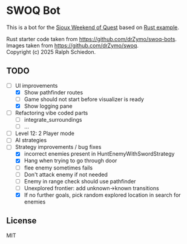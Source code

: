 # SWOQ Bot

This is a bot for the [Sioux Weekend of Quest](https://github.com/drZymo/swoq) based on [Rust example](https://github.com/drZymo/swoq-bots).

Rust starter code taken from <https://github.com/drZymo/swoq-bots>.  
Images taken from <https://github.com/drZymo/swoq>.  
Copyright (c) 2025 Ralph Schiedon.

## TODO

- [ ] UI improvements
  - [x] Show pathfinder routes
  - [ ] Game should not start before visualizer is ready
  - [x] Show logging pane
- [ ] Refactoring vibe coded parts
  - [ ] integrate_surroundings
  - [ ] ...
- [ ] Level 12: 2 Player mode
- [ ] AI strategies
- [ ] Strategy improvements / bug fixes
  - [x] incorrect enemies present in HuntEnemyWithSwordStrategy
  - [x] Hang when trying to go through door
  - [ ] flee enemy sometimes fails
  - [ ] Don't attack enemy if not needed
  - [ ] Enemy in range check should use pathfinder
  - [ ] Unexplored frontier: add unknown->known transitions
  - [x] If no further goals, pick random explored location in search for enemies

## License

MIT
